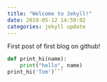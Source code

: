 ```yaml
---
title: "Welcome to Jekyll!"
date: 2019-05-12 14:59:02
categories: jekyll update
---
```

First post of first blog on github!

```python
def print_hi(name):
	print("hello", name)
print_hi('Tom')```
